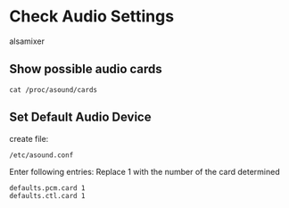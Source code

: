 # Check Audio Settings
alsamixer

## Show possible audio cards
```
cat /proc/asound/cards
```

## Set Default Audio Device
create file:
```
/etc/asound.conf
```
Enter following entries:
Replace 1 with the number of the card determined 
```
defaults.pcm.card 1
defaults.ctl.card 1
```
